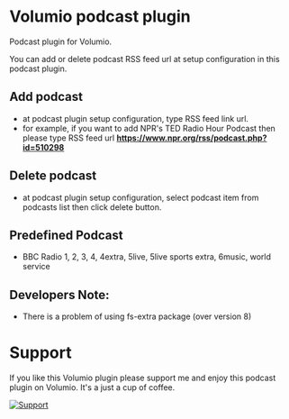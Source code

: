 # Volumio podcast plugin
Podcast plugin for Volumio.

You can add or delete podcast RSS feed url at setup configuration in this podcast plugin.

## Add podcast
  - at podcast plugin setup configuration, type RSS feed link url.
  - for example, if you want to add NPR's TED Radio Hour Podcast then 
    please type RSS feed url **https://www.npr.org/rss/podcast.php?id=510298**
    
## Delete podcast
  - at podcast plugin setup configuration, select podcast item from podcasts list then
    click delete button.
    
## Predefined Podcast
  - BBC Radio 1, 2, 3, 4, 4extra, 5live, 5live sports extra, 6music, world service
  
## Developers Note:
  - There is a problem of using fs-extra package (over version 8)  
  
# Support
If you like this Volumio plugin please support me and enjoy this podcast plugin on Volumio. It's a just a cup of coffee.

[![Support](https://img.shields.io/badge/Support-Buy%20Me%20A%20Coffee-orange.svg?style=for-the-badge)](https://buymeacoff.ee/chrispanda)
